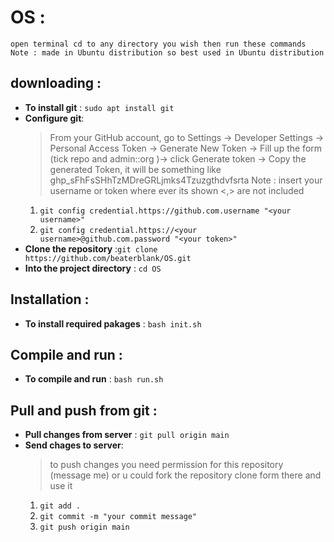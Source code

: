 # OS :
    open terminal cd to any directory you wish then run these commands 
    Note : made in Ubuntu distribution so best used in Ubuntu distribution
## downloading : 
   * **To install git** : `sudo apt install git` 
   * **Configure git**: 
        >From your GitHub account, go to Settings -> Developer Settings -> Personal Access Token -> Generate New Token -> Fill up the form (tick repo and admin::org )-> click Generate token -> Copy the generated Token, it will be something like ghp_sFhFsSHhTzMDreGRLjmks4Tzuzgthdvfsrta 
        Note : insert your username or token where ever its shown <,> are not included
        1. `git config credential.https://github.com.username "<your username>"`
        2. `git config credential.https://<your username>@github.com.password "<your token>"`
   * **Clone the repository** :`git clone https://github.com/beaterblank/OS.git`
   * **Into the project directory** : `cd OS`
## Installation : 
   * **To install required pakages** : `bash init.sh` 
## Compile and run : 
   * **To compile and run** : `bash run.sh` 
## Pull and push from  git :
   * **Pull changes from server** : `git pull origin main`
   * **Send chages to server**:
        > to push changes you need permission for this repository (message me) or u could fork the repository clone form there and use it
        1. `git add .`
        2. `git commit -m "your commit message"`
        3. `git push origin main`

